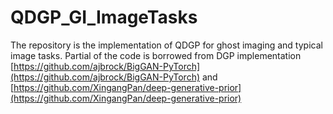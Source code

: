 # QDGP_GI_ImageTasks
The repository is the implementation of QDGP for ghost imaging and typical image tasks. Partial of the code is borrowed from DGP implementation [https://github.com/ajbrock/BigGAN-PyTorch](https://github.com/ajbrock/BigGAN-PyTorch) and [https://github.com/XingangPan/deep-generative-prior](https://github.com/XingangPan/deep-generative-prior)
